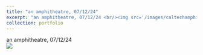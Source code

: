 ```yaml
---
title: "an amphitheatre, 07/12/24"
excerpt: "an amphitheatre, 07/12/24 <br/><img src='/images/caltechamphi.jpg'>"
collection: portfolio
---
```


an amphitheatre, 07/12/24 <br/><img src='/images/caltechamphi.jpg'>
